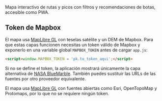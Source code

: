 Mapa interactivo de rutas y picos con filtros y recomendaciones de botas, accesible como PWA.

## Token de Mapbox

El mapa usa [MapLibre GL](https://maplibre.org/) con teselas satélite y un DEM de Mapbox.
Para que estas capas funcionen necesitas un token válido de Mapbox y exponerlo
en una variable global `MAPBOX_TOKEN` antes de cargar `app.js`:

```html
<script>window.MAPBOX_TOKEN = 'pk.tu_token_aqui';</script>
```

Si no se define el token, la aplicación mostrará únicamente la capa alternativa
de [NASA BlueMarble](https://visibleearth.nasa.gov/collection/1484/blue-marble).
También puedes sustituir las URLs de las fuentes por otro proveedor equivalente.

El mapa usa [MapLibre GL](https://maplibre.org/) con fuentes abiertas como Esri, OpenTopoMap y Protomaps,
por lo que no se requiere ningún token.
